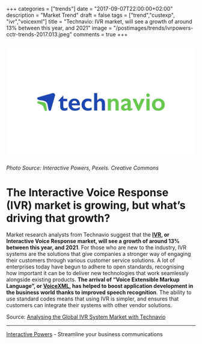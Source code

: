 +++
categories = ["trends"]
date = "2017-09-07T22:00:00+02:00"
description = "Market Trend"
draft = false
tags = ["trend","custexp", "ivr","voicexml"]
title = "Technavio: IVR market, will see a growth of around 13% between this year, and 2021"
image = "/postimages/trends/ivrpowers-cctr-trends-2017.013.jpeg"
comments = true
+++

![Technavio](/postimages/trends/ivrpowers-cctr-trends-2017.012.jpeg)
------------
###### Photo Source: Interactive Powers, Pexels. Creative Commons

# The Interactive Voice Response (IVR) market is growing, but what’s driving that growth?

Market research analysts from Technavio suggest that the **[IVR](http://blog.ivrpowers.com/post/technologies/what-is-ivr/), or Interactive Voice Response market, will see a growth of around 13% between this year, and 2021**. For those who are new to the industry, IVR systems are the solutions that give companies a stronger way of engaging their customers through various customer service solutions. A lot of enterprises today have begun to adhere to open standards, recognising how important it can be to deliver new technologies that work seamlessly alongside existing products. **The arrival of “Voice Extensible Markup Language”, or [VoiceXML](http://blog.ivrpowers.com/post/technologies/what-is-voicexml/), has helped to boost application development in the business world thanks to improved speech recognition**. The ability to use standard codes means that using IVR is simpler, and ensures that customers can integrate their systems with other vendor solutions.

Source: [Analysing the Global IVR System Market with Technavio](https://www.commstrader.com/news/marketplace/analysing-global-ivr-system-market-technavio/)

---
[Interactive Powers](http://www.ivrpowers.com/) - Streamline your business communications

